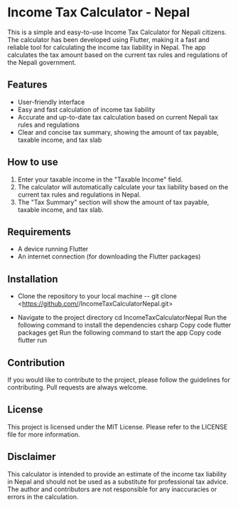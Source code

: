# Income Tax Calculator - Nepal
This is a simple and easy-to-use Income Tax Calculator for Nepali citizens. The calculator has been developed using Flutter, making it a fast and reliable tool for calculating the income tax liability in Nepal. The app calculates the tax amount based on the current tax rules and regulations of the Nepali government.

## Features
- User-friendly interface
- Easy and fast calculation of income tax liability
- Accurate and up-to-date tax calculation based on current Nepali tax rules and regulations
- Clear and concise tax summary, showing the amount of tax payable, taxable income, and tax slab
## How to use
1. Enter your taxable income in the "Taxable Income" field.
2. The calculator will automatically calculate your tax liability based on the current tax rules and regulations in Nepal.
3. The "Tax Summary" section will show the amount of tax payable, taxable income, and tax slab.
## Requirements
- A device running Flutter
- An internet connection (for downloading the Flutter packages)
## Installation
- Clone the repository to your local machine
-- git clone <https://github.com/<username>/IncomeTaxCalculatorNepal.git>

- Navigate to the project directory
cd IncomeTaxCalculatorNepal
Run the following command to install the dependencies
csharp
Copy code
flutter packages get
Run the following command to start the app
Copy code
flutter run
## Contribution
If you would like to contribute to the project, please follow the guidelines for contributing. Pull requests are always welcome.

## License
This project is licensed under the MIT License. Please refer to the LICENSE file for more information.

## Disclaimer
This calculator is intended to provide an estimate of the income tax liability in Nepal and should not be used as a substitute for professional tax advice. The author and contributors are not responsible for any inaccuracies or errors in the calculation.
